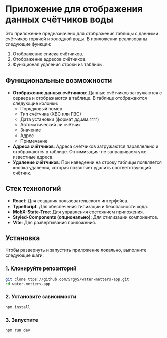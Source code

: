 # Приложение для отображения данных счётчиков воды

Это приложение предназначено для отображения таблицы с данными счётчиков горячей и холодной воды. В приложении реализованы следующие функции:

1. Отображение списка счётчиков.
2. Отображение адресов счётчиков.
3. Функционал удаления строки из таблицы.

## Функциональные возможности

- **Отображение данных счётчиков**: Данные счётчиков загружаются с сервера и отображаются в таблице. В таблице отображаются следующие колонки:
  - Порядковый номер
  - Тип счётчика (ХВС или ГВС)
  - Дата установки (формат дд.мм.гггг)
  - Автоматический ли счётчик
  - Значение
  - Адрес
  - Примечание
- **Адреса счётчиков**: Адреса счётчиков загружаются параллельно и отображаются в таблице. Оптимизация: не запрашиваем уже известные адреса.
- **Удаление счётчиков**: При наведении на строку таблицы появляется кнопка удаления, которая позволяет удалить соответствующий счётчик.

## Стек технологий

- **React**: Для создания пользовательского интерфейса.
- **TypeScript**: Для обеспечения типизации и безопасности кода.
- **MobX-State-Tree**: Для управления состоянием приложения.
- **Styled-Components (опционально)**: Для стилизации компонентов.
- **Vite**: Для развертывания приложения.

## Установка

Чтобы развернуть и запустить приложение локально, выполните следующие шаги:

### 1. Клонируйте репозиторий

```bash
git clone ttps://github.com/SrgyS/water-metters-app.git
cd water-metters-app
```

### 2. Установите зависимости

```bash
npm install
```

### 3. Запустите

```bash
npm run dev
```
